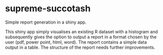 # supreme-succotash
Simple report generation in a shiny app.

This shiny app simply visualises an existing R dataset with a histogram and subsequently gives the option to output a report
in a format chosen by the user (pdf, power point, html, word). The report contains a simple data output in a table. The 
structure of the report needs further improvements. 
